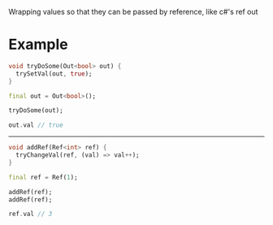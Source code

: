 Wrapping values so that they can be passed by reference, like c#'s ref out

# Example
```dart
void tryDoSome(Out<bool> out) {
  trySetVal(out, true);
}
```

```dart
final out = Out<bool>();

tryDoSome(out);

out.val // true
```

---
```dart
void addRef(Ref<int> ref) {
  tryChangeVal(ref, (val) => val++);
}
```
```dart
final ref = Ref(1);

addRef(ref);
addRef(ref);

ref.val // 3
```